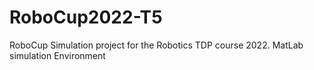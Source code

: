 # RoboCup2022-T5
RoboCup Simulation project for the Robotics TDP course 2022.
MatLab simulation Environment 
